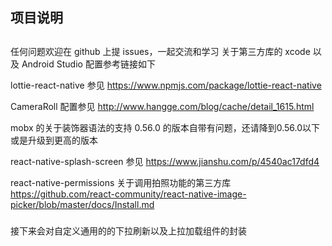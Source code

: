 ## 项目说明
##


任何问题欢迎在 github 上提 issues，一起交流和学习
关于第三方库的 xcode 以及 Android Studio 配置参考链接如下

lottie-react-native  参见  https://www.npmjs.com/package/lottie-react-native

CameraRoll 配置参见  http://www.hangge.com/blog/cache/detail_1615.html

mobx 的关于装饰器语法的支持 0.56.0 的版本自带有问题，还请降到0.56.0以下或是升级到更高的版本

react-native-splash-screen  参见 https://www.jianshu.com/p/4540ac17dfd4

react-native-permissions 关于调用拍照功能的第三方库  https://github.com/react-community/react-native-image-picker/blob/master/docs/Install.md

###
接下来会对自定义通用的的下拉刷新以及上拉加载组件的封装

